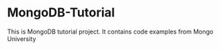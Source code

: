 # MongoDB-Tutorial
This is MongoDB tutorial project.
It contains code examples from Mongo University
